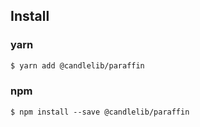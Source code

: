 <!--[README][LABEL]:install[INDEX]:1[FOLLOWS]:readme_header-->

## Install

### yarn
```bash
$ yarn add @candlelib/paraffin
```
### npm
```
$ npm install --save @candlelib/paraffin
```

